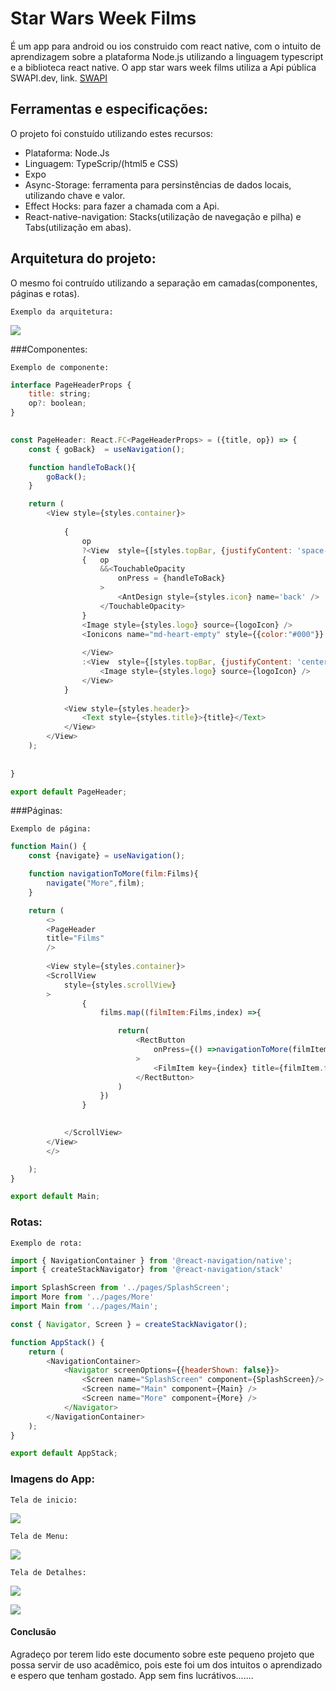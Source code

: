# Star Wars  Week Films

 É um app para android ou ios construido com react native, com o intuito de aprendizagem sobre a plataforma Node.js utilizando  a linguagem typescript e a biblioteca react native. 
 O app star wars week films utiliza a Api pública SWAPI.dev, link.
 	[SWAPI](https://swapi.dev/ "SWAPI")

## Ferramentas e especificações:
  O projeto foi constuído utilizando estes recursos:
   - Plataforma: Node.Js
   - Linguagem: TypeScrip/(html5 e CSS)
   - Expo
   - Async-Storage: ferramenta para  persinstências de dados locais, utilizando chave e valor.
   - Effect Hocks: para fazer a chamada com a Api.
   - React-native-navigation: Stacks(utilização de navegação e pilha) e Tabs(utilização em abas).
   
## Arquitetura do projeto:
 
 O mesmo foi contruído utilizando a separação em camadas(componentes, páginas e rotas).

	Exemplo da arquitetura:

![](https://lh3.googleusercontent.com/4rcbhKyd3UVH8p9ywnEh9e8DNDM4jw5I_tiYzV9SqDkuOcNp5-_up4x0u_2QbcPzaceDdzyXTAWL7T9G3YcWs9vBgGAofH-G5mGML7KZqLcJ4lURyplZ_GZ07yWBwcLzqYUqj86onFWojB7YLyDhiNtn4yMKSmE440N5-DBZIaOiqGUWOVQMPend1wQmXQOEwYbGDKRuCOFyfNLpnG0YUHZ0RQ9FZVKhtfPnog_CjHkUFzTeTBAghb-kkr7suUFx0naC1ByHWu7cQ7KXJZXq-M_xrAWN7Mqn3fwTvvJufQobtpDXhguQ9Iy7jjqV7MH6sUCfnZP1csnaZ4-T7-DGnzYicq1xchbhOnhASRmCOq0cHRscui1sVU1icG9aW8maAZEzccdViJDTAJRxi2J1NF6psrAADCb9FPoXpqqEsQQ9IKlFFdqLosHxwdSIx7EAePEtLnq507G1Qv7kohmnclVMjpo34rbuiBHd9uxAezzlh6ZPek2oL0mmNtVBiBVyx0gjkMuNgieFUyKVzTbAqEKf34bZOls4nS4TT6Mn25WuKevihFoX8w9MQ8qWKeA9zv7V4cTXh_P-0Tm-MaTWBDoLP0eOdNJ25FHteSSKSEqZ8xcm0pQAqADimOfXZQ-p6KfTZY7XFFtl_Rhv-7-XGY57SI1ZJhPTGPve0jYTfTWumfTjiYraiuz8g3nz=w283-h730-no?authuser=0)

###Componentes:

	Exemplo de componente:
	
```javascript
interface PageHeaderProps {
    title: string;
    op?: boolean;
}
     

const PageHeader: React.FC<PageHeaderProps> = ({title, op}) => {
    const { goBack}  = useNavigation(); 

    function handleToBack(){
        goBack();
    }

    return (
        <View style={styles.container}>
            
            {
                op
                ?<View  style={[styles.topBar, {justifyContent: 'space-between'}]}  >
                {   op 
                    &&<TouchableOpacity 
                        onPress = {handleToBack}
                    >
                        <AntDesign style={styles.icon} name='back' />
                    </TouchableOpacity> 
                }
                <Image style={styles.logo} source={logoIcon} />
                <Ionicons name="md-heart-empty" style={{color:"#000"}} />
                    
                </View>
                :<View  style={[styles.topBar, {justifyContent: 'center'}]}  >
                    <Image style={styles.logo} source={logoIcon} />
                </View>
            }
            
            <View style={styles.header}>
                <Text style={styles.title}>{title}</Text>
            </View>
        </View>
    );
      
    
}

export default PageHeader;
```
 
 

###Páginas:

	Exemplo de página:
	
```javascript
function Main() {
    const {navigate} = useNavigation();

    function navigationToMore(film:Films){
        navigate("More",film);
    }

    return (
        <>
        <PageHeader
        title="Films"
        />
    
        <View style={styles.container}>
        <ScrollView
            style={styles.scrollView}
        >
                {
                    films.map((filmItem:Films,index) =>{

                        return(
                            <RectButton 
                                onPress={() =>navigationToMore(filmItem)}
                            >
                                <FilmItem key={index} title={filmItem.title} name={filmItem.name}  />
                            </RectButton>
                        ) 
                    })
                }
                

            </ScrollView>
        </View>
        </>

    );
}

export default Main;
```

### Rotas:

	Exemplo de rota:
	
```javascript
import { NavigationContainer } from '@react-navigation/native';
import { createStackNavigator} from '@react-navigation/stack'

import SplashScreen from '../pages/SplashScreen';
import More from '../pages/More'
import Main from '../pages/Main';

const { Navigator, Screen } = createStackNavigator();

function AppStack() {
    return (
        <NavigationContainer>
            <Navigator screenOptions={{headerShown: false}}>
                <Screen name="SplashScreen" component={SplashScreen}/>
                <Screen name="Main" component={Main} />
                <Screen name="More" component={More} />
            </Navigator>
        </NavigationContainer>
    );
}

export default AppStack;
```
### Imagens do App:

	Tela de inicio:
	
![](https://lh3.googleusercontent.com/aPQFaLh-J3WQ3vuHvgb0a0u5zABMT7z3jrAKXSQ1xzU0OA0jmwUJNluXs0gVKDMe3wDBjIu6VtdJUnI-ZcTf-NUN8t4z1ztcg6N8fXXivLp9y1Qv9YHLFjX6Oax8GX9A6Cc0Y7wgxHQsfnepGdMxE8ChyRMZszkNLWZaP6v54557sA8fw9vBZzUajk4InclEmwHC0CjxsqmX2_HMxEVn0L1yF5X4X-3x1D7PfE824cpDtbb5BGFiufQDHYZtPVKQwU85q_FB0NNhXJE2uVCi21Dd-P6JFkiJ5_Sqrq5yVSohPg8QNzISdSvEWW5mCpYwZip11CHsmVh6uI51LC8215ai-HtgO91TF7fpuEpXhik5uS6XlzGvA9NKCHyHu_tr-eItX4tHiTu9DwDCg3MQlFI_jotnwuGizLiBu4oK5yqH7Ugh9GModdKp_mq8ucmJ_GW94_GU8bd5dO0HdHPb_CJBJzCypKOKjXMcBBzNf-1E-p2eVmBFBNvVB3c1Z8Zf2Q7hDy55sR9bAZjQ0CznMiV3UVZDTUfanm-BoNCT9nEgXSyadKqI9-7RwOcnLmBKhKKalpOaPotgf5puW4MnL40hsN1hSEzkGvBByTvfpXf_UPz6UVm69UPltztDW3cDD-ElK94XUliy02CjTHuPsfIiK_2JpBqNGg4a2EyKb_cxRQm1Pb21d8khauHC=w406-h850-no?authuser=0)

	Tela de Menu:

![](https://lh3.googleusercontent.com/qbJrmJqLmDI24K1SM4jCBDnzpPy41tBmnvv1sBkOr7DnUwbG5pen6iDTo2j-tNpLdBjB05nIBIxpjxyf-cDNvkIXbgZ-K7VTZFWTd9lSDEm9QYUUn_VNdcTUDQc1itjzTAiQCSoQABw3xfd6cZKYnJMqOSDDMVg50tIUYRs0B3Ykf2gDI_GJE_8xIxu-nD8G8pmX6mYZsBGp-lXOC9KHnhYz4Ir0H2mQWVlVvqMWpI3wTMxriA8KQfFXTICGQ7bJzrQ6-_PLsGf2qYWD9QHWkL1P4KNAiAqMxPiqavYNjydHVvQ32kYgVRr_CJDokPZf1OwI_0ROr0gGe_SEHYLdTKrCdziLiJ_qPYm431qbVmIk6EDR4yPS6jO797fGbLPu34XpCdAMeMtDRb2TplfnogJZKHRwUS2Ntvj74GTYizpW_QhLN-7s0kMqIr49Cj5Vbh_ZK6C56qBLPwC9nbc3G3BK-bXtjB_MLRMe010ZgElxRpaRpfJpsiHyEYKuLzt11EXj3jU9pxJJQyh7sy9zlVOMdyyBMBxk4oloVyyuzdFvu4Nm-ntUjSNmkg4xjjRXExtvW5gZejPMi2lB6LDhFepHrxWVepb4FGWCvUF19G7Eq_xuoFjLcbgTHW2mqnudFgGr9jXqGWtnGO2fyHJvZZ6U7Y-EehA6I3XKFgeVpI0pIyIn7tOFxe2-Y8bj=w408-h854-no?authuser=0)


	Tela de Detalhes:
	
![](https://lh3.googleusercontent.com/5_f61CYX0QhvhHYnD1Q3GAYndRRE0bYL4faksQkEWc13mAWdMyxTBLXdAZcIVt0UKVkUkqPRbc3__l0_DCKwTpluGSTyw0M_i5TLwhcwr5PUs37TEARSVPumbMBwksHWItknCIyjBHVnLqRXhnJh8SESkT3RGMTzbdDQ1XWNd6a42oigcDg0cxSSIsru4i6x3o53ltGamY0JtHrR3Amf7gzjingGxB4VKf6M20QA6N4Wuwkd7adXiPtzs-5lpmXGAIh80sVWmHQj2vV9NVACb7FT_ER7GRoBvnJUN9IA-u-GfEfvCxKgb8llbpC6trgfgkeXqaukEKX0u1uIs8PYyxhM_CTe3l8k8mM13v5Dr8otrascGV1CnwpJ8K81vVb8byPXWDSngS0O83kzTfmCKAsz7Hpzbx9dxaz1BoUXql9_R1OmAUOW_Tjq_LmZeHknqlg2gUqGy4L4uC34bPgGkp5kBAtlqbzdKHVdS6WenRnF728RI26dZtEVxLGSaJA4YjCRe3m9UZqqaOvxez5y3FB61jTtZ7Is15s6_kyFfN6MUYk4-r2v-ptwI23KwfRRY6opL5LHeulX-gEZlUJh_zsUbsouzOLpCH7QnW2ZVn6p67PIXDrUzToIFt50Wf_H9Sfqxyk2Aqa9YT8LsoyUDf30GjKsoyZYEgqwhriXi5Pr3kZXt2ifBwMXdeM_=w409-h846-no?authuser=0)

![](https://lh3.googleusercontent.com/FDus7X7uYJvMa7VJlZVS2HjrPaSJqPTe7rexI7cdVU180I95XgEuT3WyqTqpx6qLllzx3kHYc3yqxzguMiAsKmdLn2Jup7FCdxESGqAE4sz5l9BZroKJFqX7ZG5j1TuAl6CtIl-d1qljosXV-W1yrb6Du_NoiudRTD6iNu7MtWc-0_3s4TVImA9xm46_ufu-cSfz7tCI19dONXWOkk3g0bva6ve4P3fDsKxzzoNhr1RjP1Jx9_tyN7eeugQTcQVemK-g9ORhf8t5E40eSpQRau6v6VwGMsspBkwx_xnOKRonHMFfuowegphZUL9_CC4XCPOWSxOaBp_mcLH1FTlHDhHMaVk9zNw0qNVWZievWwyQJu-z2qAdG1awqf_-rES5ef0n8U77FHY5KGwak3BTRlIEDg94uw0X_FIxEKdlRLTmYap93tTlQSC8oMfCIKN9f8xypZoGNQ1_FHTkbJhrBLqNH1pdgXMd1FX_Byg-r6h1kG1jYSApm4gpfynBV6BBhGD6ZL3A1Ptqn0yL1XMHARMWvFsfo0Y4zoktp8uT8un4WlDKjtD0r6LHMi1UHx77-E3oRgzssnsN-seG-cjFYvdg4BxZu2KuGfx1wnrRGJRoS_3Zz4hHvqP6sTGQ5-g06k7CnpCZW2of1TaCBgJ5xn-HhtLA5KhNzsyKSDHZXFgbkaIJMvHOuBoVBENH=w415-h850-no?authuser=0)

#### Conclusão
  Agradeço por terem lido este documento sobre este pequeno projeto que possa servir de uso acadêmico, pois este foi um dos intuitos o aprendizado e espero que tenham gostado.
  App sem fins lucrátivos.......

